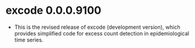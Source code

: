 # excode 0.0.0.9100

* This is the revised release of excode (development version), which provides simplified code for excess count detection in epidemiological time series.
